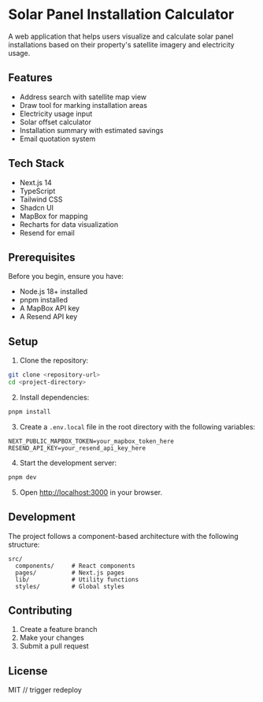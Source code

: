 # Solar Panel Installation Calculator

A web application that helps users visualize and calculate solar panel installations based on their property's satellite imagery and electricity usage.

## Features

- Address search with satellite map view
- Draw tool for marking installation areas
- Electricity usage input
- Solar offset calculator
- Installation summary with estimated savings
- Email quotation system

## Tech Stack

- Next.js 14
- TypeScript
- Tailwind CSS
- Shadcn UI
- MapBox for mapping
- Recharts for data visualization
- Resend for email

## Prerequisites

Before you begin, ensure you have:
- Node.js 18+ installed
- pnpm installed
- A MapBox API key
- A Resend API key

## Setup

1. Clone the repository:
```bash
git clone <repository-url>
cd <project-directory>
```

2. Install dependencies:
```bash
pnpm install
```

3. Create a `.env.local` file in the root directory with the following variables:
```env
NEXT_PUBLIC_MAPBOX_TOKEN=your_mapbox_token_here
RESEND_API_KEY=your_resend_api_key_here
```

4. Start the development server:
```bash
pnpm dev
```

5. Open [http://localhost:3000](http://localhost:3000) in your browser.

## Development

The project follows a component-based architecture with the following structure:

```
src/
  components/     # React components
  pages/          # Next.js pages
  lib/            # Utility functions
  styles/         # Global styles
```

## Contributing

1. Create a feature branch
2. Make your changes
3. Submit a pull request

## License

MIT
// trigger redeploy

